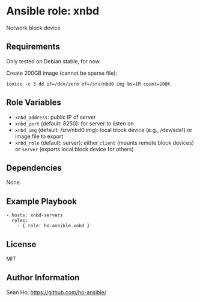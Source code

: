 # Ansible role: xnbd
Network block device

## Requirements
Only tested on Debian stable, for now.

Create 200GB image (cannot be sparse file):
```
ionice -c 3 dd if=/dev/zero of=/srv/nbd0.img bs=1M count=200K
```

## Role Variables
+ `xnbd_address`: public IP of server
+ `xnbd_port` (default: 8250): for server to listen on
+ `xnbd_img` (default: /srv/nbd0.img): local block device
  (e.g., /dev/sda1) or image file to export
+ `xnbd_role` (default: server): either `client` (mounts remote block devices) or `server` (exports local block device for others)

## Dependencies
None.

## Example Playbook

```
- hosts: xnbd-servers
  roles:
    - { role: ho-ansible.xnbd }
```

## License
MIT

## Author Information
Sean Ho, https://github.com/ho-ansible/
